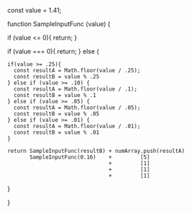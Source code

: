 

const value = 1.41;

function SampleInputFunc (value) {
  <!-- termination case -->
  if (value <= 0){
    return;
  }
  <!-- base case  -->
  if (value === 0){
    return;
  } else {
    
    if(value >= .25){
      const resultA = Math.floor(value / .25);
      const resultB = value % .25
    } else if (value >= .10) {
      const resultA = Math.floor(value / .1);
      const resultB = value % .1
    } else if (value >= .05) {
      const resultA = Math.floor(value / .05);
      const resultB = value % .05
    } else if (value >= .01) {
      const resultA = Math.floor(value / .01);
      const resultB = value % .01
    }

    return SampleInputFunc(resultB) + numArray.push(resultA)
           SampleInputFunc(0.16)    +         [5]
                                    +         [1] 
                                    +         [1]
                                    +         [1]
  }

}
